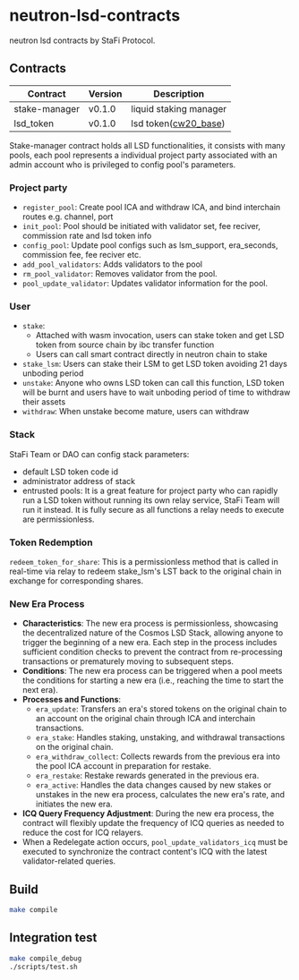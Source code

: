 # neutron-lsd-contracts

neutron lsd contracts by StaFi Protocol.

## Contracts

| Contract | Version | Description |
| --- | --- |--- |
| stake-manager | v0.1.0 | liquid staking manager |
| lsd_token | v0.1.0 | lsd token([cw20_base](https://github.com/CosmWasm/cw-plus/tree/main/contracts/cw20-base)) |

Stake-manager contract holds all LSD functionalities, it consists with many pools, each pool represents a individual project party associated with an admin account who is privileged to config pool's parameters.

### Project party
- `register_pool`: Create pool ICA and withdraw ICA, and bind interchain routes e.g. channel, port
- `init_pool`: Pool should be initiated with validator set, fee reciver, commission rate and lsd token info
- `config_pool`: Update pool configs such as lsm_support, era_seconds, commission fee, fee reciver etc.
- `add_pool_validators`: Adds validators to the pool
- `rm_pool_validator`: Removes validator from the pool.
- `pool_update_validator`: Updates validator information for the pool.

### User
- `stake`:
  - Attached with wasm invocation, users can stake token and get LSD token from source chain by ibc transfer function 
  - Users can call smart contract directly in neutron chain to stake
- `stake_lsm`: Users can stake their LSM to get LSD token avoiding 21 days unboding period
- `unstake`: Anyone who owns LSD token can call this function, LSD token will be burnt and users have to wait unboding period of time to withdraw their assets
- `withdraw`: When unstake become mature, users can withdraw

### Stack

StaFi Team or DAO can config stack parameters:
- default LSD token code id
- administrator address of stack
- entrusted pools: It is a great feature for project party who can rapidly run a LSD token without running its own relay service, StaFi Team will run it instead. It is fully secure as all functions a relay needs to execute are permissionless.

### Token Redemption 

`redeem_token_for_share`: This is a permissionless method that is called in real-time via relay to redeem stake_lsm's LST back to the original chain in exchange for corresponding shares.

### New Era Process

- **Characteristics**: The new era process is permissionless, showcasing the decentralized nature of the Cosmos LSD Stack, allowing anyone to trigger the beginning of a new era. Each step in the process includes sufficient condition checks to prevent the contract from re-processing transactions or prematurely moving to subsequent steps.
- **Conditions**: The new era process can be triggered when a pool meets the conditions for starting a new era (i.e., reaching the time to start the next era).
- **Processes and Functions**:
    - `era_update`: Transfers an era's stored tokens on the original chain to an account on the original chain through ICA and interchain transactions.
    - `era_stake`: Handles staking, unstaking, and withdrawal transactions on the original chain.
    - `era_withdraw_collect`: Collects rewards from the previous era into the pool ICA account in preparation for restake.
    - `era_restake`: Restake rewards generated in the previous era.
    - `era_active`: Handles the data changes caused by new stakes or unstakes in the new era process, calculates the new era's rate, and initiates the new era.
- **ICQ Query Frequency Adjustment**: During the new era process, the contract will flexibly update the frequency of ICQ queries as needed to reduce the cost for ICQ relayers.
- When a Redelegate action occurs, `pool_update_validators_icq` must be executed to synchronize the contract content's ICQ with the latest validator-related queries.


## Build

```sh
make compile
```

## Integration test

```sh
make compile_debug
./scripts/test.sh
```

